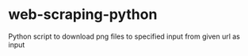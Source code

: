 # web-scraping-python
Python script to download png files to specified input from given url as input
